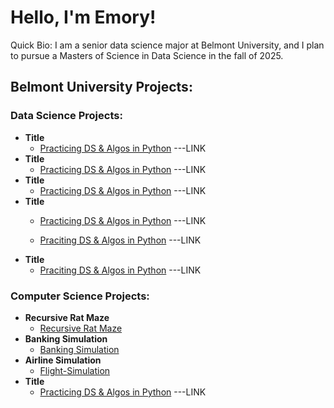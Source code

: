 # Hello, I'm Emory!

Quick Bio: I am a senior data science major at Belmont University, and I plan to pursue a Masters of Science in Data Science in the fall of 2025.

## Belmont University Projects:

### Data Science Projects:
- **Title**
  - [Practicing DS & Algos in Python](https://github.com/joshmadakor1/Algorithms-Practice) ---LINK
- **Title**
  - [Practicing DS & Algos in Python](https://github.com/joshmadakor1/Algorithms-Practice) ---LINK
- **Title**
  - [Practicing DS & Algos in Python](https://github.com/joshmadakor1/Algorithms-Practice) ---LINK
- **Title**
  - [Practicing DS & Algos in Python](https://github.com/joshmadakor1/Algorithms-Practice) ---LINK

  - [Praciting DS & Algos in Python](https://github.com/joshmadakor1/Algorithms-Practice) ---LINK
- <b>Title</b>
  - [Praciting DS & Algos in Python](https://github.com/joshmadakor1/Algorithms-Practice) ---LINK

### Computer Science Projects:
- **Recursive Rat Maze**
  - [Recursive Rat Maze](https://github.com/Emorymoore927/Recursive-Rat-Maze)
- **Banking Simulation**
  - [Banking Simulation](https://github.com/Emorymoore927/Banking-Simulation) 
- **Airline Simulation**
  - [Flight-Simulation](https://github.com/Emorymoore927/Flight-Simulation)
- **Title**
  - [Practicing DS & Algos in Python](https://github.com/joshmadakor1/Algorithms-Practice) ---LINK

<!--
